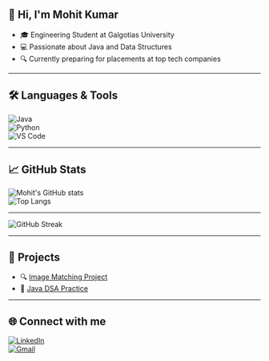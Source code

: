 ## 👋 Hi, I'm Mohit Kumar

- 🎓 Engineering Student at Galgotias University  
- 💻 Passionate about Java and Data Structures  
- 🔍 Currently preparing for placements at top tech companies  

---

## 🛠️ Languages & Tools  
![Java](https://img.shields.io/badge/Java-ED8B00?style=for-the-badge&logo=java&logoColor=white)  
![Python](https://img.shields.io/badge/Python-3776AB?style=for-the-badge&logo=python&logoColor=white)  
![VS Code](https://img.shields.io/badge/VS%20Code-007ACC?style=for-the-badge&logo=visual-studio-code&logoColor=white)  

---

## 📈 GitHub Stats  
![Mohit's GitHub stats](https://github-readme-stats.vercel.app/api?username=mohitkumar&show_icons=true&theme=radical)  
![Top Langs](https://github-readme-stats.vercel.app/api/top-langs/?username=mohitkumar&layout=compact&theme=radical)  

---

![GitHub Streak](https://github-readme-streak-stats.herokuapp.com/?user=mohitkumar&theme=radical)  

---

## 💼 Projects  
- 🔍 [Image Matching Project](https://github.com/mohitkumar/image-matching)  
- 🧠 [Java DSA Practice](https://github.com/mohitkumar/java-dsa)  

---

## 🌐 Connect with me  
[![LinkedIn](https://img.shields.io/badge/LinkedIn-blue?style=for-the-badge&logo=linkedin)](https://www.linkedin.com/in/mohit-kumar-7636a92a8)  
[![Gmail](https://img.shields.io/badge/Email-D14836?style=for-the-badge&logo=gmail&logoColor=white)](mailto:mohitrajput27780@gmail.com)

